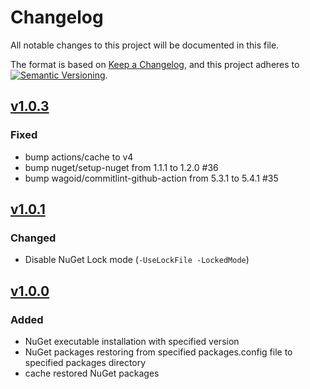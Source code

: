 # Changelog

All notable changes to this project will be documented in this file.

The format is based on [Keep a Changelog](https://keepachangelog.com/en/1.0.0/),
and this project adheres to
[![Semantic Versioning](https://img.shields.io/static/v1?label=Semantic%20Versioning&message=v2.0.0&color=green&logo=semver)](https://semver.org/lang/en/spec/v2.0.0.html).

<!--

### Added

- feature

### Changed

- behavior

### Deprecated

- soon-to-be removed features

### Removed

- now removed features

### Fixed

- bug fixes

### Security

- in case of vulnerabilities
-
-->

## [v1.0.3]

### Fixed

- bump actions/cache to v4
- bump nuget/setup-nuget from 1.1.1 to 1.2.0
  #36
- bump wagoid/commitlint-github-action from 5.3.1 to 5.4.1
  #35

## [v1.0.1]

### Changed

- Disable NuGet Lock mode
  (`-UseLockFile -LockedMode`)

## [v1.0.0]

### Added

- NuGet executable installation with specified version
- NuGet packages restoring from specified packages.config file
  to specified packages directory
- cache restored NuGet packages

[Unreleased]: https://github.com/IT-Service/restore-nuget-packages/compare/v1.0.0...HEAD
[v1.0.3]: https://github.com/IT-Service/restore-nuget-packages/compare/v1.0.1...v1.0.3
[v1.0.1]: https://github.com/IT-Service/restore-nuget-packages/compare/v1.0.0...v1.0.1
[v1.0.0]: https://github.com/IT-Service/restore-nuget-packages/releases/tag/v1.0.0
